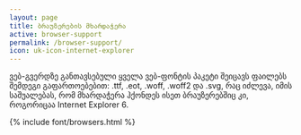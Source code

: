 ```yaml
---
layout: page
title: ბრაუზერების მხარდაჭერა
active: browser-support
permalink: /browser-support/
icon: uk-icon-internet-explorer
---
```


<p>
    ვებ-გვერდზე განთავსებული ყველა ვებ-ფონტის პაკეტი შეიცავს ფაილებს შემდეგი გაფართოებებით: .ttf, .eot, .woff, .woff2 და .svg, რაც იძლევა, იმის საშუალებას, რომ მხარდაჭერა ჰქონდეს ისეთ ბრაუზერებშიც კი, როგორიცაა Internet Explorer 6.
</p>

{% include font/browsers.html %}